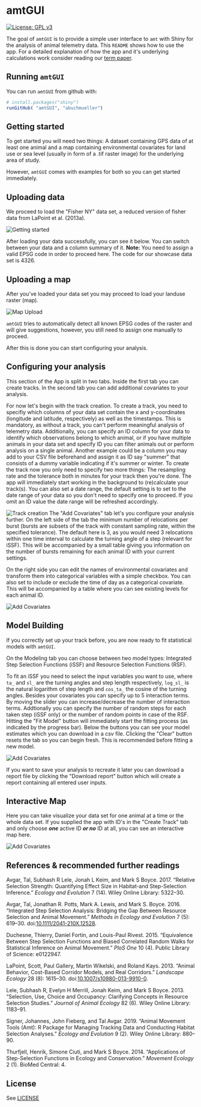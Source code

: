 
<!-- README.md is generated from README.Rmd. Please edit that file -->
amtGUI
======
[![License: GPL v3](https://img.shields.io/badge/License-GPLv3-blue.svg)](https://www.gnu.org/licenses/gpl-3.0)

The goal of `amtGUI` is to provide a simple user interface to `amt` with Shiny for the analysis of animal telemetry data. This `README` shows how to use the app. For a detailed explanation of how the app and it's underlying calculations work consider reading our [term paper](../blob/master/amtGUI.pdf).

Running `amtGUI`
----------------

You can run `amtGUI` from github with:

``` r
# install.packages("shiny")
runGitHub( "amtGUI", "abuchmueller") 
```

Getting started
---------------

To get started you will need two things: A dataset containing GPS data of at least one animal and a map containing environmental covariates for land use or sea level (usually in form of a .tif raster image) for the underlying area of study.

However, `amtGUI` comes with examples for both so you can get started immediately.

Uploading data
--------------

We proceed to load the "Fisher NY" data set, a reduced version of fisher data from LaPoint et al. (2013a).

![Getting started](img/data-wide.png)

After loading your data successfully, you can see it below. You can switch between your data and a column summary of it. **Note:** You need to assign a valid EPSG code in order to proceed here. The code for our showcase data set is 4326.

Uploading a map
---------------

After you've loaded your data set you may proceed to load your landuse raster (map).

![Map Upload](img/map-wide.png)

`amtGUI` tries to automatically detect all known EPSG codes of the raster and will give suggestions, however, you still need to assign one manually to proceed.

After this is done you can start configuring your analysis.

Configuring your analysis
-------------------------

This section of the App is split in two tabs. Inside the first tab you can create tracks. In the second tab you can add additional covariates to your analysis.

For now let's begin with the track creation. To create a track, you need to specifiy which columns of your data set contain the x and y-coordinates (longitude and latitude, respectively) as well as the timestamps. This is mandatory, as without a track, you can't perform meaningful analysis of telemetry data. Additionally, you can specify an ID column for your data to identify which observations belong to which animal, or if you have multiple animals in your data set and specify ID you can filter animals out or perform analysis on a single animal. Another example could be a column you may add to your CSV file beforehand and assign it as ID say "summer" that consists of a dummy variable indicating if it's summer or winter. To create the track now you only need to specify two more things: The resampling rate and the tolerance both in minutes for your track then you're done. The app will immediately start working in the background to (re)calculate your track(s). You can also set a date range, the default setting is to set to the date range of your data so you don't need to specify one to proceed. If you omit an ID value the date range will be refreshed accordingly.

![Track creation](img/track-wide.png) The "Add Covariates" tab let's you configure your analysis further. On the left side of the tab the minimum number of relocations per burst (bursts are subsets of the track with constant sampling rate, within the specified tolerance). The default here is 3, as you would need 3 relocations within one time interval to calculate the turning angle of a step (relevant for iSSF). This will be accompanied by a small table giving you information on the number of bursts remaining for each animal ID with your current settings.

On the right side you can edit the names of environmental covariates and transform them into categorical variables with a simple checkbox. You can also set to include or exclude the time of day as a categorical covariate. This will be accompanied by a table where you can see existing levels for each animal ID.

![Add Covariates](img/addc-wide.png)

Model Building
--------------

If you correctly set up your track before, you are now ready to fit statistical models with `amtGUI`.

On the Modeling tab you can choose between two model types: Integrated Step Selection Functions (iSSF) and Resource Selection Functions (RSF).

To fit an iSSF you need to select the input variables you want to use, where `ta_` and `sl_` are the turning angles and step length respectively, `log_sl_` is the natural logarithm of step length and `cos_ta_` the cosine of the turning angles. Besides your covariates you can specify up to 5 interaction terms. By moving the slider you can increase/decrease the number of interaction terms. Addtionally you can specify the number of random steps for each taken step (iSSF only) or the number of random points in case of the RSF. Hitting the "Fit Model" button will immediately start the fitting process (as indicated by the progress bar). Below the buttons you can see your model estimates which you can download in a csv file. Clicking the "Clear" button resets the tab so you can begin fresh. This is recommended before fitting a new model.

![Add Covariates](img/issf-wide.png)

If you want to save your analysis to recreate it later you can download a report file by clicking the "Download report" button which will create a report containing all entered user inputs.

Interactive Map
---------------

Here you can take visualize your data set for one animal at a time or the whole data set. If you supplied the app with ID's in the "Create Track" tab and only choose ***one*** active ID ***or no*** ID at all, you can see an interactive map here.

![Add Covariates](img/intmap-wide.png)

References & recommended further readings
-----------------------------------------

Avgar, Tal, Subhash R Lele, Jonah L Keim, and Mark S Boyce. 2017. “Relative Selection Strength: Quantifying Effect Size in Habitat-and Step-Selection Inference.” *Ecology and Evolution* 7 (14). Wiley Online Library: 5322–30.

Avgar, Tal, Jonathan R. Potts, Mark A. Lewis, and Mark S. Boyce. 2016. “Integrated Step Selection Analysis: Bridging the Gap Between Resource Selection and Animal Movement.” *Methods in Ecology and Evolution* 7 (5): 619–30. doi:[10.1111/2041-210X.12528](https://doi.org/10.1111/2041-210X.12528).

Duchesne, Thierry, Daniel Fortin, and Louis-Paul Rivest. 2015. “Equivalence Between Step Selection Functions and Biased Correlated Random Walks for Statistical Inference on Animal Movement.” *PloS One* 10 (4). Public Library of Science: e0122947.

LaPoint, Scott, Paul Gallery, Martin Wikelski, and Roland Kays. 2013. “Animal Behavior, Cost-Based Corridor Models, and Real Corridors.” *Landscape Ecology* 28 (8): 1615–30. doi:[10.1007/s10980-013-9910-0](https://doi.org/10.1007/s10980-013-9910-0).

Lele, Subhash R, Evelyn H Merrill, Jonah Keim, and Mark S Boyce. 2013. “Selection, Use, Choice and Occupancy: Clarifying Concepts in Resource Selection Studies.” *Journal of Animal Ecology* 82 (6). Wiley Online Library: 1183–91.

Signer, Johannes, John Fieberg, and Tal Avgar. 2019. “Animal Movement Tools (Amt): R Package for Managing Tracking Data and Conducting Habitat Selection Analyses.” *Ecology and Evolution* 9 (2). Wiley Online Library: 880–90.

Thurfjell, Henrik, Simone Ciuti, and Mark S Boyce. 2014. “Applications of Step-Selection Functions in Ecology and Conservation.” *Movement Ecology* 2 (1). BioMed Central: 4.

License
---------------
See [LICENSE](../blob/master/LICENSE)
